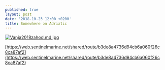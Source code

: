 ```yaml
---
published: true
layout: post
date: '2018-10-23 12:00 +0200'
title: Somewhere on Adriatic
---
```

[![Vanja2018zahod.md.jpg](https://cdn.scrot.moe/images/2018/10/22/Vanja2018zahod.md.jpg)](https://cdn.scrot.moe/images/2018/10/22/Vanja2018zahod.jpg)

[https://web.sentinelmarine.net/shared/route/b3de8a4736d94cb6a060f26c8ca87af2](https://web.sentinelmarine.net/shared/route/b3de8a4736d94cb6a060f26c8ca87af2)
